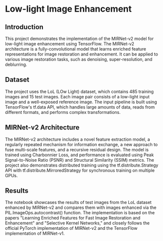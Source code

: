 # Low-light Image Enhancement 
## Introduction
This project demonstrates the implementation of the MIRNet-v2 model for low-light image enhancement using TensorFlow. The MIRNet-v2 architecture is a fully-convolutional model that learns enriched feature representations for image restoration and enhancement. It can be applied to various image restoration tasks, such as denoising, super-resolution, and deblurring.

## Dataset
The project uses the LoL (LOw Light) dataset, which contains 485 training images and 15 test images. Each image pair consists of a low-light input image and a well-exposed reference image. The input pipeline is built using TensorFlow's tf.data API, which handles large amounts of data, reads from different formats, and performs complex transformations.

## MIRNet-v2 Architecture
The MIRNet-v2 architecture includes a novel feature extraction model, a regularly repeated mechanism for information exchange, a new approach to fuse multi-scale features, and a recursive residual design. The model is trained using Charbonnier Loss, and performance is evaluated using Peak Signal-to-Noise Ratio (PSNR) and Structural Similarity (SSIM) metrics. The project also demonstrates distributed training using the tf.distribute.Strategy API with tf.distribute.MirroredStrategy for synchronous training on multiple GPUs.

## Results
The notebook showcases the results of test images from the LoL dataset enhanced by MIRNet-v2 and compares them with images enhanced via the PIL.ImageOps.autocontrast() function. The implementation is based on the papers "Learning Enriched Features for Fast Image Restoration and Enhancement" and "Selective Kernel Networks," and closely follows the official PyTorch implementation of MIRNet-v2 and the TensorFlow implementation of MIRNet-v1.


